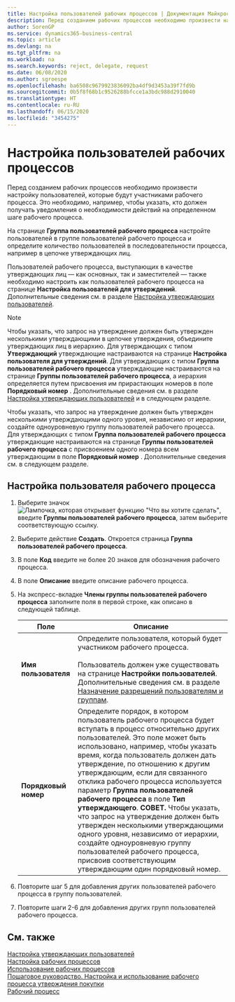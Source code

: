 ```yaml
---
title: Настройка пользователей рабочих процессов | Документация Майкрософт
description: Перед созданием рабочих процессов необходимо произвести настройку пользователей, которые будут участниками рабочего процесса. Это необходимо, например, чтобы указать, кто должен получать уведомления о необходимости действий на определенном шаге рабочего процесса.
author: SorenGP
ms.service: dynamics365-business-central
ms.topic: article
ms.devlang: na
ms.tgt_pltfrm: na
ms.workload: na
ms.search.keywords: reject, delegate, request
ms.date: 06/08/2020
ms.author: sgroespe
ms.openlocfilehash: ba6508c9679923836092ba4df9d3453a39f7fd9b
ms.sourcegitcommit: 0b5f8f68b1c9526288bfcce1a3bdc988d2910040
ms.translationtype: HT
ms.contentlocale: ru-RU
ms.lasthandoff: 06/15/2020
ms.locfileid: "3454275"
---
```

# <a name="set-up-workflow-users"></a>Настройка пользователей рабочих процессов

Перед созданием рабочих процессов необходимо произвести настройку пользователей, которые будут участниками рабочего процесса. Это необходимо, например, чтобы указать, кто должен получать уведомления о необходимости действий на определенном шаге рабочего процесса.  

На странице **Группа пользователей рабочего процесса** настройте пользователей в группе пользователей рабочего процесса и определите количество пользователей в последовательности процесса, например в цепочке утверждающих лиц.  

Пользователей рабочего процесса, выступающих в качестве утверждающих лиц — как основных, так и заместителей — также необходимо настроить как пользователей рабочего процесса на странице **Настройка пользователей для утверждений**. Дополнительные сведения см. в разделе [Настройка утверждающих пользователей](across-how-to-set-up-approval-users.md).  

> [!NOTE]  
> Чтобы указать, что запрос на утверждение должен быть утвержден несколькими утверждающими в цепочке утверждения, объедините утверждающих лиц в иерархию. Для утверждающих с типом **Утверждающий** утверждающие настраиваются на странице **Настройка пользователя для утверждений**. Для утверждающих с типом **Группа пользователей рабочего процесса** утверждающие настраиваются на странице **Группы пользователей рабочего процесса**, а иерархия определяется путем присвоения им прирастающих номеров в поле **Порядковый номер** . Дополнительные сведения см. в разделе [Настройка утверждающих пользователей](across-how-to-set-up-approval-users.md) и в следующем разделе.  
>
> Чтобы указать, что запрос на утверждение должен быть утвержден несколькими утверждающими одного уровня, независимо от иерархии, создайте одноуровневую группу пользователей рабочего процесса. Для утверждающих с типом **Группа пользователей рабочего процесса** утверждающие настраиваются на странице **Группы пользователей рабочего процесса** с присвоением одного номера всем утверждающим в поле **Порядковый номер** . Дополнительные сведения см. в следующем разделе.  

## <a name="to-set-up-a-workflow-user"></a>Настройка пользователя рабочего процесса

1. Выберите значок ![Лампочка, которая открывает функцию "Что вы хотите сделать"](media/ui-search/search_small.png "Что вы хотите сделать"), введите **Группы пользователей рабочего процесса**, затем выберите соответствующую ссылку.  
2. Выберите действие **Создать**. Откроется страница **Группа пользователей рабочего процесса**.  
3. В поле **Код** введите не более 20 знаков для обозначения рабочего процесса.  
4. В поле **Описание** введите описание рабочего процесса.  
5. На экспресс-вкладке **Члены группы пользователей рабочего процесса** заполните поля в первой строке, как описано в следующей таблице.  

    |Поле|Описание|  
    |---------------------------------|---------------------------------------|  
    |**Имя пользователя**|Определите пользователя, который будет участником рабочего процесса.<br /><br /> Пользователь должен уже существовать на странице **Настройки пользователей**. Дополнительные сведения см. в разделе [Назначение разрешений пользователям и группам](ui-define-granular-permissions.md).|  
    |**Порядковый номер**|Определите порядок, в котором пользователь рабочего процесса будет вступать в процесс относительно других пользователей. Это поле может быть использовано, например, чтобы указать время, когда пользователь должен дать утверждение, по отношению к другим утверждающим, если для связанного отклика рабочего процесса используется параметр **Группа пользователей рабочего процесса** в поле **Тип утверждающего**. **СОВЕТ.** Чтобы указать, что запрос на утверждение должен быть утвержден несколькими утверждающими одного уровня, независимо от иерархии, создайте одноуровневую группу пользователей рабочего процесса, присвоив соответствующим утверждающим один порядковый номер.|  
6. Повторите шаг 5 для добавления других пользователей рабочего процесса в группу пользователей.  
7. Повторите шаги 2-6 для добавления других групп пользователей рабочего процесса.  

## <a name="see-also"></a>См. также

[Настройка утверждающих пользователей](across-how-to-set-up-approval-users.md)  
[Настройка рабочих процессов](across-set-up-workflows.md)  
[Использование рабочих процессов](across-use-workflows.md)  
[Пошаговое руководство. Настройка и использование рабочего процесса утверждения покупки](walkthrough-setting-up-and-using-a-purchase-approval-workflow.md)  
[Рабочий процесс](across-workflow.md)  
